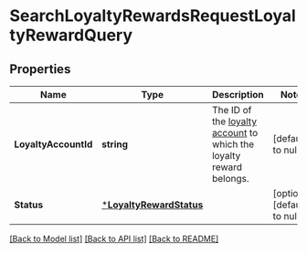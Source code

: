 # SearchLoyaltyRewardsRequestLoyaltyRewardQuery

## Properties

 Name                 | Type                                               | Description                                                                                 | Notes                        
----------------------|----------------------------------------------------|---------------------------------------------------------------------------------------------|------------------------------
 **LoyaltyAccountId** | **string**                                         | The ID of the [loyalty account](entity:LoyaltyAccount) to which the loyalty reward belongs. | [default to null]            
 **Status**           | [***LoyaltyRewardStatus**](LoyaltyRewardStatus.md) |                                                                                             | [optional] [default to null] 

[[Back to Model list]](../README.md#documentation-for-models) [[Back to API list]](../README.md#documentation-for-api-endpoints) [[Back to README]](../README.md)

